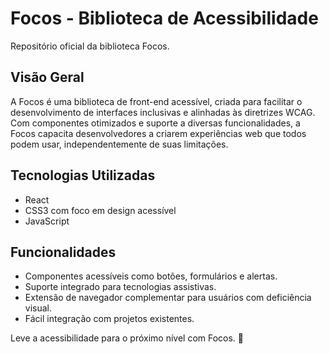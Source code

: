 # Focos - Biblioteca de Acessibilidade  
Repositório oficial da biblioteca Focos.  

## Visão Geral  
A Focos é uma biblioteca de front-end acessível, criada para facilitar o desenvolvimento de interfaces inclusivas e alinhadas às diretrizes WCAG. Com componentes otimizados e suporte a diversas funcionalidades, a Focos capacita desenvolvedores a criarem experiências web que todos podem usar, independentemente de suas limitações.  

## Tecnologias Utilizadas  
- React  
- CSS3 com foco em design acessível  
- JavaScript  

## Funcionalidades  
- Componentes acessíveis como botões, formulários e alertas.  
- Suporte integrado para tecnologias assistivas.  
- Extensão de navegador complementar para usuários com deficiência visual.  
- Fácil integração com projetos existentes.  

Leve a acessibilidade para o próximo nível com Focos. 🚀  